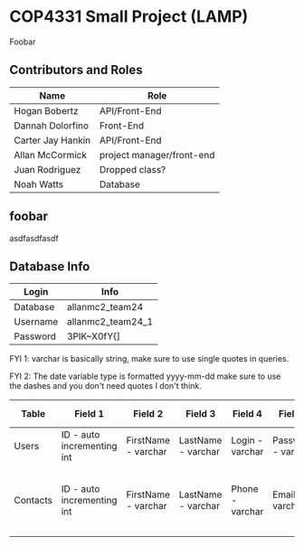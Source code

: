 # COP4331 Small Project (LAMP)

Foobar

## Contributors and Roles
Name  | Role
------------- | -------------
Hogan Bobertz  | API/Front-End
Dannah Dolorfino  | Front-End
Carter Jay Hankin  | API/Front-End
Allan McCormick  | project manager/front-end
Juan Rodriguez  | Dropped class?
Noah Watts  | Database    


## foobar

asdfasdfasdf

## Database Info
 Login | Info
------------- | -------------
Database | allanmc2_team24
Username | allanmc2_team24_1
Password | 3PlK~X0fY{]

FYI 1: varchar is basically string, make sure to use single quotes in queries.

FYI 2: The date variable type is formatted yyyy-mm-dd make sure to use the dashes and you don't need quotes I don't think.

Table | Field 1 | Field 2 | Field 3 | Field 4 | Field 5 | Field 6 | Field 7 
------------- | ------------- | ------------- | ------------- | ------------- | ------------- | ------------- | -------------
Users | ID - auto incrementing int | FirstName - varchar | LastName - varchar | Login - varchar | Password - varchar | none | none
Contacts | ID - auto incrementing int | FirstName - varchar | LastName - varchar | Phone - varchar | Email - varchar| Date - date | ParentLogin - associated user login from the users table
